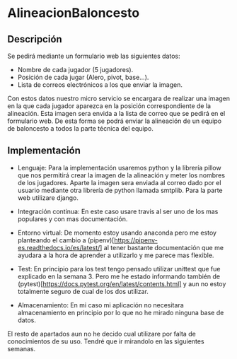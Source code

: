 # AlineacionBaloncesto
## Descripción

Se pedirá mediante un formulario web las siguientes datos:
- Nombre de cada jugador (5 jugadores).
- Posición de cada jugar (Alero, pivot, base...).
- Lista de correos electrónicos a los que enviar la imagen.

Con estos datos nuestro micro servicio se encargara de realizar una imagen en la que cada jugador aparezca en la posición correspondiente de la alineación. Esta imagen sera envida a la lista de correo que se pedirá en el formulario web. De esta forma se podrá enviar la alineación de un equipo de baloncesto a todos la parte técnica del equipo.
## Implementación
- Lenguaje: Para la implementación usaremos python y la librería pillow que nos permitirá crear la imagen de la alineación y meter los nombres de los jugadores. Aparte la imagen sera enviada al correo dado por el usuario mediante otra librería de python llamada smtplib. Para la parte web utilizare django.


- Integración continua: En este caso usare travis al ser uno de los mas populares y con mas documentación.
- Entorno virtual: De momento estoy usando anaconda pero me estoy planteando el cambio a (pipenv)[https://pipenv-es.readthedocs.io/es/latest/] al tener bastante documentación que me ayudara a la hora de aprender a utilizarlo y me parece mas flexible.
- Test: En principio para los test tengo pensado utilizar unittest que fue explicado en la semana 3. Pero me he estado informando también de (pytest)[https://docs.pytest.org/en/latest/contents.html] y aun no estoy totalmente seguro de cual de los dos utilizar.
- Almacenamiento: En mi caso mi aplicación no necesitara almacenamiento en principio por lo que no he mirado ninguna base de datos.

El resto de apartados aun no he decido cual utilizare por falta de conocimientos de su uso. Tendré que ir mirandolo en las siguientes semanas.
